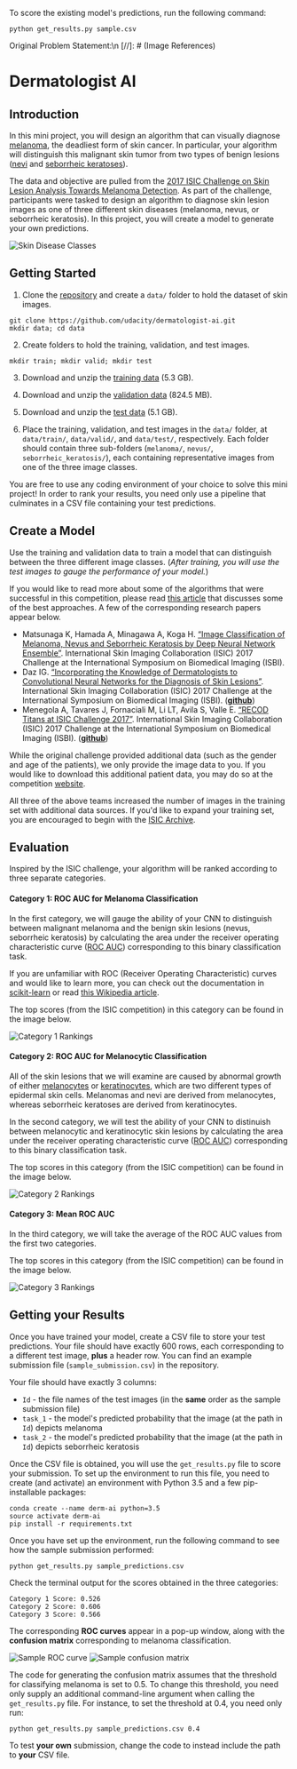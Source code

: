
To score the existing model's predictions, run the following command:

```text
python get_results.py sample.csv 
```

Original Problem Statement:\n
[//]: # (Image References)

[image1]: ./images/skin_disease_classes.png "Skin Disease Classes"
[image2]: ./images/cat_1.jpeg "Category 1 Rankings"
[image3]: ./images/cat_2.jpeg "Category 2 Rankings"
[image4]: ./images/cat_3.png "Category 3 Rankings"
[image5]: ./images/sample_ROC_curve.png "Sample ROC curve"
[image6]: ./images/sample_confusion_matrix.png "Sample confusion matrix"

# Dermatologist AI

## Introduction

In this mini project, you will design an algorithm that can visually diagnose [melanoma](http://www.skincancer.org/skin-cancer-information/melanoma), the deadliest form of skin cancer.  In particular, your algorithm will distinguish this malignant skin tumor from two types of benign lesions ([nevi](http://missinglink.ucsf.edu/lm/dermatologyglossary/nevus.html) and [seborrheic keratoses](https://www.aad.org/public/diseases/bumps-and-growths/seborrheic-keratoses)). 

The data and objective are pulled from the [2017 ISIC Challenge on Skin Lesion Analysis Towards Melanoma Detection](https://challenge.kitware.com/#challenge/583f126bcad3a51cc66c8d9a).  As part of the challenge, participants were tasked to design an algorithm to diagnose skin lesion images as one of three different skin diseases (melanoma, nevus, or seborrheic keratosis).  In this project, you will create a model to generate your own predictions.

![Skin Disease Classes][image1]

## Getting Started

1. Clone the [repository](https://github.com/udacity/dermatologist-ai) and create a `data/` folder to hold the dataset of skin images.  
```text
git clone https://github.com/udacity/dermatologist-ai.git
mkdir data; cd data
```
2. Create folders to hold the training, validation, and test images.
```text
mkdir train; mkdir valid; mkdir test
```
3. Download and unzip the [training data](https://s3-us-west-1.amazonaws.com/udacity-dlnfd/datasets/skin-cancer/train.zip) (5.3 GB).

4. Download and unzip the [validation data](https://s3-us-west-1.amazonaws.com/udacity-dlnfd/datasets/skin-cancer/valid.zip) (824.5 MB).

5. Download and unzip the [test data](https://s3-us-west-1.amazonaws.com/udacity-dlnfd/datasets/skin-cancer/test.zip) (5.1 GB).

6. Place the training, validation, and test images in the `data/` folder, at `data/train/`, `data/valid/`, and `data/test/`, respectively.  Each folder should contain three sub-folders (`melanoma/`, `nevus/`, `seborrheic_keratosis/`), each containing representative images from one of the three image classes.

You are free to use any coding environment of your choice to solve this mini project!  In order to rank your results, you need only use a pipeline that culminates in a CSV file containing your test predictions.

## Create a Model

Use the training and validation data to train a model that can distinguish between the three different image classes.  (_After training, you will use the test images to gauge the performance of your model._)

If you would like to read more about some of the algorithms that were successful in this competition, please read [this article](https://arxiv.org/pdf/1710.05006.pdf) that discusses some of the best approaches.  A few of the corresponding research papers appear below.
- Matsunaga K, Hamada A, Minagawa A, Koga H. [“Image Classification of Melanoma, Nevus and Seborrheic Keratosis by Deep Neural Network Ensemble”](https://arxiv.org/ftp/arxiv/papers/1703/1703.03108.pdf). International Skin Imaging Collaboration (ISIC) 2017 Challenge at the International Symposium on Biomedical Imaging (ISBI). 
- Daz IG. [“Incorporating the Knowledge of Dermatologists to Convolutional Neural Networks for the Diagnosis of Skin Lesions”](https://arxiv.org/pdf/1703.01976.pdf). International Skin Imaging Collaboration (ISIC) 2017 Challenge at the International Symposium on Biomedical Imaging (ISBI). ([**github**](https://github.com/igondia/matconvnet-dermoscopy))
- Menegola A, Tavares J, Fornaciali M, Li LT, Avila S, Valle E. [“RECOD Titans at ISIC Challenge 2017”](https://arxiv.org/abs/1703.04819). International Skin Imaging Collaboration (ISIC)  2017 Challenge at the International Symposium on Biomedical Imaging (ISBI). ([**github**](https://github.com/learningtitans/isbi2017-part3))

While the original challenge provided additional data (such as the gender and age of the patients), we only provide the image data to you.  If you would like to download this additional patient data, you may do so at the competition [website](https://challenge.kitware.com/#phase/5840f53ccad3a51cc66c8dab).

All three of the above teams increased the number of images in the training set with additional data sources.  If you'd like to expand your training set, you are encouraged to begin with the [ISIC Archive](https://isic-archive.com/#images).

## Evaluation

Inspired by the ISIC challenge, your algorithm will be ranked according to three separate categories.

#### Category 1: ROC AUC for Melanoma Classification

In the first category, we will gauge the ability of your CNN to distinguish between malignant melanoma and the benign skin lesions (nevus, seborrheic keratosis) by calculating the area under the receiver operating characteristic curve ([ROC AUC](http://scikit-learn.org/stable/modules/generated/sklearn.metrics.roc_auc_score.html)) corresponding to this binary classification task.

If you are unfamiliar with ROC (Receiver Operating Characteristic) curves and would like to learn more, you can check out the documentation in [scikit-learn](http://scikit-learn.org/stable/auto_examples/model_selection/plot_roc.html#sphx-glr-auto-examples-model-selection-plot-roc-py) or read [this Wikipedia article](https://en.wikipedia.org/wiki/Receiver_operating_characteristic).

The top scores (from the ISIC competition) in this category can be found in the image below.

![Category 1 Rankings][image2]

#### Category 2: ROC AUC for Melanocytic Classification

All of the skin lesions that we will examine are caused by abnormal growth of either [melanocytes](https://en.wikipedia.org/wiki/Melanocyte) or [keratinocytes](https://en.wikipedia.org/wiki/Keratinocyte), which are two different types of epidermal skin cells.  Melanomas and nevi are derived from melanocytes, whereas seborrheic keratoses are derived from keratinocytes. 

In the second category, we will test the ability of your CNN to distinuish between melanocytic and keratinocytic skin lesions by calculating the area under the receiver operating characteristic curve ([ROC AUC](http://scikit-learn.org/stable/modules/generated/sklearn.metrics.roc_auc_score.html)) corresponding to this binary classification task.

The top scores in this category (from the ISIC competition) can be found in the image below.

![Category 2 Rankings][image3]

#### Category 3: Mean ROC AUC

In the third category, we will take the average of the ROC AUC values from the first two categories.

The top scores in this category (from the ISIC competition) can be found in the image below.

![Category 3 Rankings][image4]

## Getting your Results

Once you have trained your model, create a CSV file to store your test predictions.  Your file should have exactly 600 rows, each corresponding to a different test image, **plus** a header row.  You can find an example submission file (`sample_submission.csv`) in the repository.

Your file should have exactly 3 columns:
- `Id` - the file names of the test images (in the **same** order as the sample submission file)
- `task_1` - the model's predicted probability that the image (at the path in `Id`) depicts melanoma
- `task_2` - the model's predicted probability that the image (at the path in `Id`) depicts seborrheic keratosis

Once the CSV file is obtained, you will use the `get_results.py` file to score your submission.  To set up the environment to run this file, you need to create (and activate) an environment with Python 3.5 and a few pip-installable packages:
```text
conda create --name derm-ai python=3.5
source activate derm-ai
pip install -r requirements.txt
```

Once you have set up the environment, run the following command to see how the sample submission performed:
```text
python get_results.py sample_predictions.csv
```

Check the terminal output for the scores obtained in the three categories:
```text
Category 1 Score: 0.526
Category 2 Score: 0.606
Category 3 Score: 0.566
```

The corresponding **ROC curves** appear in a pop-up window, along with the **confusion matrix** corresponding to melanoma classification.  

![Sample ROC curve][image5]
![Sample confusion matrix][image6]

The code for generating the confusion matrix assumes that the threshold for classifying melanoma is set to 0.5.  To change this threshold, you need only supply an additional command-line argument when calling the `get_results.py` file.  For instance, to set the threshold at 0.4, you need only run:
```text
python get_results.py sample_predictions.csv 0.4
```

To test **your own** submission, change the code to instead include the path to **your** CSV file.
